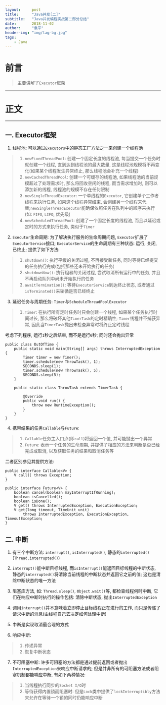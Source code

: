 ```yaml
---
layout:     post
title:      "Java并发[二]"
subtitle:   "Java并发编程实战第二部分总结"
date:       2018-11-02
author:     "袁平"
header-img: "img/tag-bg.jpg"
tags:
    - Java
---
```


# 前言

> 主要讲解了`Executor`框架

--------------------

# 正文

----------------

## 一. Executor框架

1. 线程池: 可以通过`Executors`中的静态工厂方法之一来创建一个线程池

> 1. `newFixedThreadPool`: 创建一个固定长度的线程池, 每当提交一个任务时就创建一个线程, 直到达到线程池的最大数量, 这是线程池规模将不再变化(如果某个线程发生异常终止, 那么线程池会补充一个线程)
> 2. `newCachedThreadPool`: 创建一个可缓存的线程池, 如果线程池的当前规模超过了处理需求时, 那么将回收空闲的线程, 而当需求增加时, 则可以添加新的线程, 线程池的规模不存在任何限制
> 3. `newSingleThreadExecutor`: 一个单线程的`Executor`, 它创建单个工作者线程来执行任务, 如果这个线程异常结束, 会创建另一个线程来代替;`newSingleThreadExecutor`能确保依照任务在队列中的顺序来执行(如: `FIFO`, `LIFO`, 优先级)
> 4. `newScheduledThreadPool`: 创建了一个固定长度的线程池, 而且以延迟或定时的方式来执行任务, 类似于`Timer`

2. `Executor`生命周期: 为了解决执行服务的生命周期问题, `Executor`扩展了`ExecutorService`接口; `ExecutorService`的生命周期有三种状态: 运行, 关闭, 已终止; 提供了如下方法:

> 1. `shutdown()`: 执行平缓的关闭过程, 不再接受新任务, 同时等待已经提交的任务执行完成(包括那些还未开始执行的任务)
> 2. `shutdownNow()`: 执行粗暴的关闭过程, 尝试取消所有运行中的任务, 并且不再启动队列中尚未开始执行的任务
> 3. `awaitTermination()`: 等待`ExecutorService`到达终止状态, 或者通过`isTerminated()`来轮循是否已经终止

3. 延迟任务与周期任务: `Timer`与`ScheduleThreadPoolExecutor`

> 1. `Timer`: 在执行所有定时任务时只会创建一个线程, 如果某个任务执行时间过长, 那么将破坏其他`TimerTask`的定时精确性; `Timer`线程并不捕获异常, 因此当`TimerTask`抛出未检查异常时将终止定时线程

考虑下列程序, 运行`1`秒之后结束, 而不是运行`6`秒; 同时还会抛出异常

```
public class OutOfTime {
    public static void main(String[] args) throws InterruptedException {
        Timer timer = new Timer();
        timer.schedule(new ThrowTask(), 1);
        SECONDS.sleep(1);
        timer.schedule(new ThrowTask(), 5);
        SECONDS.sleep(5);
    }

    public static class ThrowTask extends TimerTask {

        @Override
        public void run() {
            throw new RuntimeException();
        }
    }
}
```

4. 携带结果的任务`Callable`与`Future`:

> 1. `Callable`任务主入口点(即`call`)将返回一个值, 并可能抛出一个异常
> 2. `Future`: 表示一个任务的生命周期, 并提供了相应的方法来判断是否已经完成或取消, 以及获取任务的结果和取消任务等

二者区别参见其提供方法: 

```
public interface Callable<V> {
    V call() throws Exception;
}
```

```
public interface Future<V> {
    boolean cancel(boolean mayInterruptIfRunning);
    boolean isCancelled();
    boolean isDone();
    V get() throws InterruptedException, ExecutionException;
    V get(long timeout, TimeUnit unit)
        throws InterruptedException, ExecutionException, TimeoutException;
}
```

## 二. 中断

1. 有三个中断方法: `interrupt()`, `isInterrupted()`, 静态的`interrupted()`(`Thread.interrupted()`)

2. `interrupt()`能中断目标线程, 而`isInterrupt()`能返回目标线程的中断状态, 静态的`interrupted()`将清除当前线程的中断状态并返回它之前的值; 这也是清除中断状态的唯一方法

3. 阻塞库方法, 如: `Thread.sleep()`, `Object.wait()`等, 都检查线程何时中断, 它们在响应中断时执行的操作包括: 清除中断状态, 抛出`InterruptedException`

4. 调用`interrupt()`并不意味着立即停止目标线程正在进行的工作, 而只是传递了请求中断的消息(由线程自己去决定如何处理中断)

5. 中断是实现取消最合理的方式

6. 响应中断: 
> 1. 传递异常
> 2. 恢复中断状态

7. 不可阻塞中断: 许多可阻塞的方法都是通过提前返回或者抛出`InterruptedException`来响应中断请求的; 但是并非所有的可阻塞方法或者阻塞机制都能响应中断, 有如下两种情况: 

> 1. 当线程执行同步的`Socket I/O`时
> 2. 等待获得内置锁而阻塞时: 但是`Lock`类中提供了`lockInterruptibly`方法来允许在等待一个锁的同时仍能响应中断
